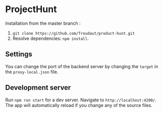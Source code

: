 # ProjectHunt

Installation from the master branch :

1. `git clone https://github.com/Troudaut/product-hunt.git`
2. Resolve dependencies: `npm install`.

## Settings
You can change the port of the backend server by changing the `target` in the `proxy-local.json` file.

## Development server

Run `npm run start` for a dev server. Navigate to `http://localhost:4200/`. The app will automatically reload if you change any of the source files.
